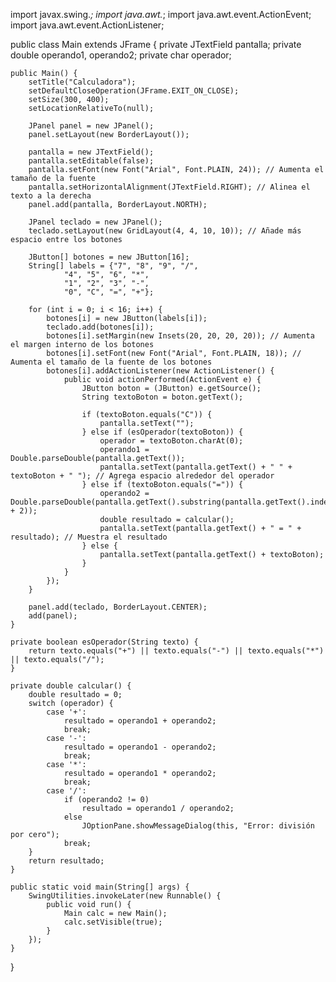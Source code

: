 import javax.swing.*;
import java.awt.*;
import java.awt.event.ActionEvent;
import java.awt.event.ActionListener;

public class Main extends JFrame {
    private JTextField pantalla;
    private double operando1, operando2;
    private char operador;

    public Main() {
        setTitle("Calculadora");
        setDefaultCloseOperation(JFrame.EXIT_ON_CLOSE);
        setSize(300, 400);
        setLocationRelativeTo(null);

        JPanel panel = new JPanel();
        panel.setLayout(new BorderLayout());

        pantalla = new JTextField();
        pantalla.setEditable(false);
        pantalla.setFont(new Font("Arial", Font.PLAIN, 24)); // Aumenta el tamaño de la fuente
        pantalla.setHorizontalAlignment(JTextField.RIGHT); // Alinea el texto a la derecha
        panel.add(pantalla, BorderLayout.NORTH);

        JPanel teclado = new JPanel();
        teclado.setLayout(new GridLayout(4, 4, 10, 10)); // Añade más espacio entre los botones

        JButton[] botones = new JButton[16];
        String[] labels = {"7", "8", "9", "/",
                "4", "5", "6", "*",
                "1", "2", "3", "-",
                "0", "C", "=", "+"};

        for (int i = 0; i < 16; i++) {
            botones[i] = new JButton(labels[i]);
            teclado.add(botones[i]);
            botones[i].setMargin(new Insets(20, 20, 20, 20)); // Aumenta el margen interno de los botones
            botones[i].setFont(new Font("Arial", Font.PLAIN, 18)); // Aumenta el tamaño de la fuente de los botones
            botones[i].addActionListener(new ActionListener() {
                public void actionPerformed(ActionEvent e) {
                    JButton boton = (JButton) e.getSource();
                    String textoBoton = boton.getText();

                    if (textoBoton.equals("C")) {
                        pantalla.setText("");
                    } else if (esOperador(textoBoton)) {
                        operador = textoBoton.charAt(0);
                        operando1 = Double.parseDouble(pantalla.getText());
                        pantalla.setText(pantalla.getText() + " " + textoBoton + " "); // Agrega espacio alrededor del operador
                    } else if (textoBoton.equals("=")) {
                        operando2 = Double.parseDouble(pantalla.getText().substring(pantalla.getText().indexOf(operador) + 2));
                        double resultado = calcular();
                        pantalla.setText(pantalla.getText() + " = " + resultado); // Muestra el resultado
                    } else {
                        pantalla.setText(pantalla.getText() + textoBoton);
                    }
                }
            });
        }

        panel.add(teclado, BorderLayout.CENTER);
        add(panel);
    }

    private boolean esOperador(String texto) {
        return texto.equals("+") || texto.equals("-") || texto.equals("*") || texto.equals("/");
    }

    private double calcular() {
        double resultado = 0;
        switch (operador) {
            case '+':
                resultado = operando1 + operando2;
                break;
            case '-':
                resultado = operando1 - operando2;
                break;
            case '*':
                resultado = operando1 * operando2;
                break;
            case '/':
                if (operando2 != 0)
                    resultado = operando1 / operando2;
                else
                    JOptionPane.showMessageDialog(this, "Error: división por cero");
                break;
        }
        return resultado;
    }

    public static void main(String[] args) {
        SwingUtilities.invokeLater(new Runnable() {
            public void run() {
                Main calc = new Main();
                calc.setVisible(true);
            }
        });
    }
}
